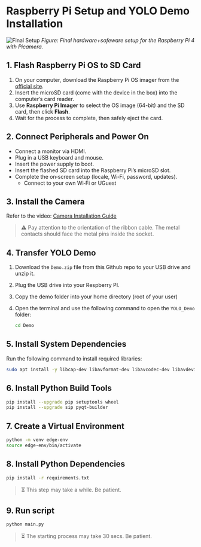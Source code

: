 # Raspberry Pi Setup and YOLO Demo Installation

![Final Setup](final_setup.jpg)
*Figure: Final hardware+sofeware setup for the Raspberry Pi 4 with Picamera.*

## 1. Flash Raspberry Pi OS to SD Card
1. On your computer, download the Raspberry Pi OS imager from the [official site](https://www.raspberrypi.com/software/).  
2. Insert the microSD card (come with the device in the box) into the computer’s card reader.  
3. Use **Raspberry Pi Imager** to select the OS image (64-bit) and the SD card, then click **Flash**.  
4. Wait for the process to complete, then safely eject the card.

## 2. Connect Peripherals and Power On
- Connect a monitor via HDMI.  
- Plug in a USB keyboard and mouse.  
- Insert the power supply to boot. 
- Insert the flashed SD card into the Raspberry Pi’s microSD slot.  
- Complete the on‑screen setup (locale, Wi‑Fi, password, updates).
    - Connect to your own Wi‑Fi or UGuest

## 3. Install the Camera
Refer to the video: [Camera Installation Guide](https://youtu.be/GImeVqHQzsE)

> ⚠️ Pay attention to the orientation of the ribbon cable. The metal contacts should face the metal pins inside the socket.


## 4. Transfer YOLO Demo
1. Download the `Demo.zip` file from this Github repo to your USB drive and unzip it.
2. Plug the USB drive into your Respberry PI.  
3. Copy the demo folder into your home directory (root of your user)
4. Open the terminal and use the following command to open the `YOLO_Demo` folder:

   ```bash
   cd Demo

## 5. Install System Dependencies
Run the following command to install required libraries:

```bash
sudo apt install -y libcap-dev libavformat-dev libavcodec-dev libavdevice-dev libavutil-dev libavfilter-dev libswscale-dev libswresample-dev libcamera-apps
```

## 6. Install Python Build Tools

```bash
pip install --upgrade pip setuptools wheel
pip install --upgrade sip pyqt-builder
```

## 7. Create a Virtual Environment

```bash
python -m venv edge-env
source edge-env/bin/activate
```

## 8. Install Python Dependencies

```bash
pip install -r requirements.txt
```

> ⏳ This step may take a while. Be patient.

## 9. Run script

```bash
python main.py
```

> ⏳ The starting process may take 30 secs. Be patient.

```
